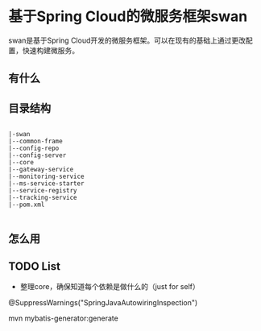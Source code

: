 # 基于Spring Cloud的微服务框架swan

swan是基于Spring Cloud开发的微服务框架。可以在现有的基础上通过更改配置，快速构建微服务。

## 有什么

## 目录结构

```

|-swan
|--common-frame
|--config-repo
|--config-server
|--core
|--gateway-service
|--monitoring-service
|--ms-service-starter
|--service-registry
|--tracking-service
|--pom.xml


```

## 怎么用

## TODO List

- 整理core，确保知道每个依赖是做什么的（just for self）



@SuppressWarnings("SpringJavaAutowiringInspection")

 mvn mybatis-generator:generate
